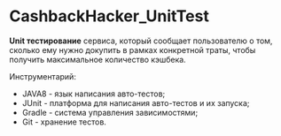 # CashbackHacker_UnitTest
**Unit тестирование** сервиса, который сообщает пользователю о том, сколько ему нужно докупить в рамках конкретной траты, чтобы получить максимальное количество кэшбека.

Инструментарий:
- JAVA8 - язык написания авто-тестов;
- JUnit - платформа для написания авто-тестов и их запуска;
- Gradle - система управления зависимостями;
- Git - хранение тестов.
